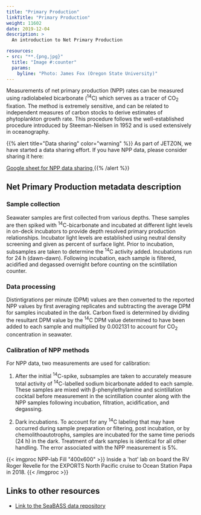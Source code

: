 ```yaml
---
title: "Primary Production"
linkTitle: "Primary Production"
weight: 11602
date: 2019-12-04
description: >
  An introduction to Net Primary Production

resources:
- src: "**.{png,jpg}"
  title: "Image #:counter"
  params:
    byline: "Photo: James Fox (Oregon State University)"
---
```


Measurements of net primary production (NPP) rates can be measured using radiolabeled bicarbonate (<sup>14</sup>C) which serves as a tracer of CO<sub>2</sub> fixation. The method is extremely sensitive, and can be related to independent measures of carbon stocks to derive estimates of phytoplankton growth rate. This procedure follows the well-established procedure introduced by Steeman-Nielsen in 1952 and is used extensively in oceanography.


{{% alert title="Data sharing" color="warning" %}}
As part of JETZON, we have started a data sharing effort. If you have NPP data, please consider sharing it here:

<a href="https://docs.google.com/spreadsheets/d/1w2S6-MOfta1X1zbTYfiPnGrtdAkooBNx48RFmOLIaJU/edit?usp=sharing" target="_blank">
 	Google sheet for NPP data sharing
</a>
{{% /alert %}}


## Net Primary Production metadata description 

### Sample collection
Seawater samples are first collected from various depths. These samples are then spiked with <sup>14</sup>C-bicarbonate and incubated at different light levels in on-deck incubators to provide depth resolved primary production relationships. Incubator light levels are established using neutral density screening and given as percent of surface light. Prior to incubation, subsamples are taken to determine the <sup>14</sup>C activity added. Incubations run for 24 h (dawn-dawn). Following incubation, each sample is filtered, acidified and degassed overnight before counting on the scintillation counter. 

### Data processing
Distintigrations per minute (DPM) values are then converted to the reported NPP values by first averaging replicates and subtracting the average DPM for samples incubated in the dark. Carbon fixed is determined by dividing the resultant DPM value by the <sup>14</sup>C DPM value determined to have been added to each sample and multiplied by 0.002131 to account for CO<sub>2</sub> concentration in seawater. 

### Calibration of NPP methods

For NPP data, two measurements are used for calibration:

1.   After the initial <sup>14</sup>C-spike, subsamples are taken to accurately measure total activity of <sup>14</sup>C-labelled sodium bicarbonate added to each sample. These samples are mixed with β-phenylethylamine and scintillation cocktail before measurement in the scintillation counter along with the NPP samples following incubation, filtration, acidification, and degassing. 

2.   Dark incubations. To account for any <sup>14</sup>C labeling that may have occurred during sample preparation or filtering, post incubation, or by chemolithoautotrophs, samples are incubated for the same time periods (24 h) in the dark. Treatment of dark samples is identical for all other handling. The error associated with the NPP measurement is 5%. 

{{< imgproc NPP-lab Fill "400x600" >}}
Inside a 'hot' lab on board the RV Roger Revelle for the EXPORTS North Pacific cruise to Ocean Station Papa in 2018.
{{< /imgproc >}}

## Links to other resources

- <a href="https://seabass.gsfc.nasa.gov/archive/OSU/behrenfeld/EXPORTS/EXPORTSNP/archive" target="_blank">
	Link to the SeaBASS data repository
	</a>
